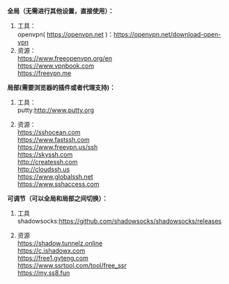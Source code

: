**全局（无需进行其他设置，直接使用）：**
1. 工具：<br>
 openvpn( https://openvpn.net )：https://openvpn.net/download-open-vpn
2. 资源：<br>
https://www.freeopenvpn.org/en<br>
https://www.vpnbook.com<br>
https://freevpn.me<br>


**局部(需要浏览器的插件或者代理支持)：**
1. 工具：<br>
putty:http://www.putty.org<br>

2. 资源：<br>
https://sshocean.com<br>
https://www.fastssh.com<br>
https://www.freevpn.us/ssh<br>
https://skyssh.com<br>
http://createssh.com<br>
http://cloudssh.us<br>
https://www.globalssh.net<br>
https://www.sshaccess.com<br>

**可调节（可以全局和局部之间切换）：**
1. 工具<br>
shadowsocks:https://github.com/shadowsocks/shadowsocks/releases<br>

2. 资源<br>
https://shadow.tunnelz.online<br>
https://c.ishadowx.com<br>
https://free1.gyteng.com<br>
https://www.ssrtool.com/tool/free_ssr<br>
https://my.ss8.fun<br>
